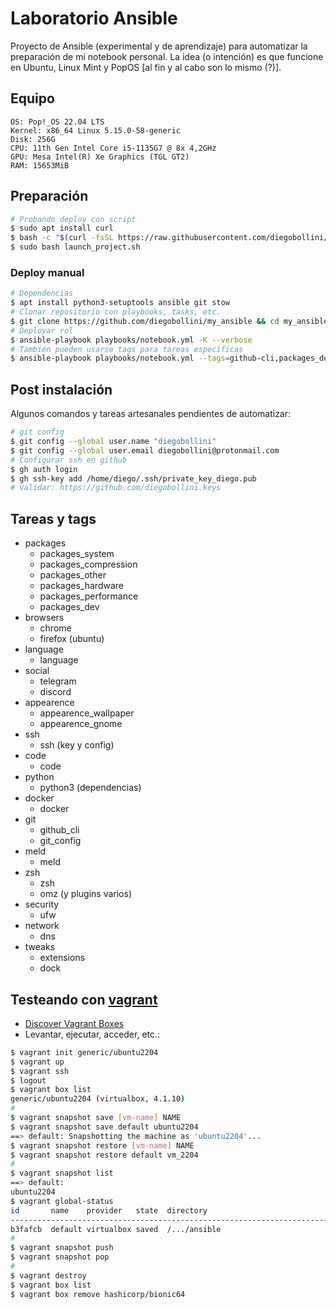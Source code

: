 # Laboratorio Ansible

Proyecto de Ansible (experimental y de aprendizaje) para automatizar la preparación de mi notebook personal. La idea (o intención) es que funcione en Ubuntu, Linux Mint y PopOS [al fin y al cabo son lo mismo (?)].

## Equipo

```test
OS: Pop!_OS 22.04 LTS
Kernel: x86_64 Linux 5.15.0-58-generic
Disk: 256G
CPU: 11th Gen Intel Core i5-1135G7 @ 8x 4,2GHz
GPU: Mesa Intel(R) Xe Graphics (TGL GT2)
RAM: 15653MiB
```

## Preparación

```bash
# Probando deploy con script
$ sudo apt install curl
$ bash -c "$(curl -fsSL https://raw.githubusercontent.com/diegobollini/my_ansible/master/deploy.sh)"
$ sudo bash launch_project.sh
```

### Deploy manual

```bash
# Dependencias
$ apt install python3-setuptools ansible git stow
# Clonar repositorio con playbooks, tasks, etc.
$ git clone https://github.com/diegobollini/my_ansible && cd my_ansible
# Deployar rol
$ ansible-playbook playbooks/notebook.yml -K --verbose
# También pueden usarse tags para tareas específicas
$ ansible-playbook playbooks/notebook.yml --tags=github-cli,packages_dev -K --verbose
```

## Post instalación

Algunos comandos y tareas artesanales pendientes de automatizar:

```bash
# git config
$ git config --global user.name "diegobollini"
$ git config --global user.email diegobollini@protonmail.com
# Configurar ssh en github
$ gh auth login
$ gh ssh-key add /home/diego/.ssh/private_key_diego.pub
# Validar: https://github.com/diegobollini.keys
```

## Tareas y tags

- packages
  - packages_system
  - packages_compression
  - packages_other
  - packages_hardware
  - packages_performance
  - packages_dev
- browsers
  - chrome
  - firefox (ubuntu)
- language
  - language
- social
  - telegram
  - discord
- appearence
  - appearence_wallpaper
  - appearence_gnome
- ssh
  - ssh (key y config)
- code
  - code
- python
  - python3 (dependencias)
- docker
  - docker
- git
  - github_cli
  - git_config
- meld
  - meld
- zsh
  - zsh
  - omz (y plugins varios)
- security
  - ufw
- network
  - dns
- tweaks
  - extensions
  - dock

## Testeando con [vagrant](vagrantup.com)

- [Discover Vagrant Boxes](https://app.vagrantup.com/boxes/search)
- Levantar, ejecutar, acceder, etc.:

```sh
$ vagrant init generic/ubuntu2204
$ vagrant up
$ vagrant ssh
$ logout
$ vagrant box list
generic/ubuntu2204 (virtualbox, 4.1.10)
#
$ vagrant snapshot save [vm-name] NAME
$ vagrant snapshot save default ubuntu2204
==> default: Snapshotting the machine as 'ubuntu2204'...
$ vagrant snapshot restore [vm-name] NAME
$ vagrant snapshot restore default vm_2204
#
$ vagrant snapshot list
==> default:
ubuntu2204
$ vagrant global-status
id       name    provider   state  directory
-----------------------------------------------------------------------
b3fafcb  default virtualbox saved  /.../ansible
#
$ vagrant snapshot push
$ vagrant snapshot pop
#
$ vagrant destroy
$ vagrant box list
$ vagrant box remove hashicorp/bionic64
```
